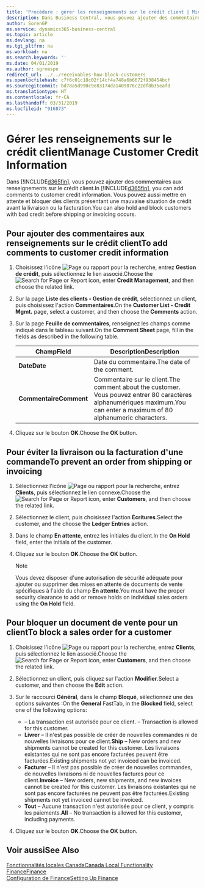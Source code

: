 ```yaml
---
title: 'Procédure : gérer les renseignements sur le crédit client | Microsoft Docs'
description: Dans Business Central, vous pouvez ajouter des commentaires aux renseignements sur le crédit client. Vous pouvez aussi mettre en attente et bloquer des clients présentant une mauvaise situation de crédit avant la livraison ou la facturation.
author: SorenGP
ms.service: dynamics365-business-central
ms.topic: article
ms.devlang: na
ms.tgt_pltfrm: na
ms.workload: na
ms.search.keywords: ''
ms.date: 04/01/2019
ms.author: sgroespe
redirect_url: ../../receivables-how-block-customers
ms.openlocfilehash: c7f6c01c18c02f14cf4a748a6b6672f938454bcf
ms.sourcegitcommit: bd78a5d990c9e83174da1409076c22df8b35eafd
ms.translationtype: HT
ms.contentlocale: fr-CA
ms.lasthandoff: 03/31/2019
ms.locfileid: "916873"
---
```

# <a name="manage-customer-credit-information"></a><span data-ttu-id="86387-104">Gérer les renseignements sur le crédit client</span><span class="sxs-lookup"><span data-stu-id="86387-104">Manage Customer Credit Information</span></span>
<span data-ttu-id="86387-105">Dans [!INCLUDE[d365fin](../../includes/d365fin_md.md)], vous pouvez ajouter des commentaires aux renseignements sur le crédit client.</span><span class="sxs-lookup"><span data-stu-id="86387-105">In [!INCLUDE[d365fin](../../includes/d365fin_md.md)], you can add comments to customer credit information.</span></span> <span data-ttu-id="86387-106">Vous pouvez aussi mettre en attente et bloquer des clients présentant une mauvaise situation de crédit avant la livraison ou la facturation.</span><span class="sxs-lookup"><span data-stu-id="86387-106">You can also hold and block customers with bad credit before shipping or invoicing occurs.</span></span>  

## <a name="to-add-comments-to-customer-credit-information"></a><span data-ttu-id="86387-107">Pour ajouter des commentaires aux renseignements sur le crédit client</span><span class="sxs-lookup"><span data-stu-id="86387-107">To add comments to customer credit information</span></span>  
1.  <span data-ttu-id="86387-108">Choisissez l'icône ![Page ou rapport pour la recherche](../../media/ui-search/search_small.png "icône Page ou rapport pour la recherche"), entrez **Gestion de crédit**, puis sélectionnez le lien associé.</span><span class="sxs-lookup"><span data-stu-id="86387-108">Choose the ![Search for Page or Report](../../media/ui-search/search_small.png "Search for Page or Report icon") icon, enter **Credit Management**, and then choose the related link.</span></span>  
2.  <span data-ttu-id="86387-109">Sur la page **Liste des clients - Gestion de crédit**, sélectionnez un client, puis choisissez l'action **Commentaires**.</span><span class="sxs-lookup"><span data-stu-id="86387-109">On the **Customer List - Credit Mgmt.** page, select a customer, and then choose the **Comments** action.</span></span>  
3.  <span data-ttu-id="86387-110">Sur la page **Feuille de commentaires**, renseignez les champs comme indiqué dans le tableau suivant.</span><span class="sxs-lookup"><span data-stu-id="86387-110">On the **Comment Sheet** page, fill in the fields as described in the following table.</span></span>  

    |<span data-ttu-id="86387-111">Champ</span><span class="sxs-lookup"><span data-stu-id="86387-111">Field</span></span>|<span data-ttu-id="86387-112">Description</span><span class="sxs-lookup"><span data-stu-id="86387-112">Description</span></span>|  
    |---------------------------------|---------------------------------------|  
    |<span data-ttu-id="86387-113">**Date**</span><span class="sxs-lookup"><span data-stu-id="86387-113">**Date**</span></span>|<span data-ttu-id="86387-114">Date du commentaire.</span><span class="sxs-lookup"><span data-stu-id="86387-114">The date of the comment.</span></span>|  
    |<span data-ttu-id="86387-115">**Commentaire**</span><span class="sxs-lookup"><span data-stu-id="86387-115">**Comment**</span></span>|<span data-ttu-id="86387-116">Commentaire sur le client.</span><span class="sxs-lookup"><span data-stu-id="86387-116">The comment about the customer.</span></span> <span data-ttu-id="86387-117">Vous pouvez entrer 80 caractères alphanumériques maximum.</span><span class="sxs-lookup"><span data-stu-id="86387-117">You can enter a maximum of 80 alphanumeric characters.</span></span>|  

4.  <span data-ttu-id="86387-118">Cliquez sur le bouton **OK**.</span><span class="sxs-lookup"><span data-stu-id="86387-118">Choose the **OK** button.</span></span>  

## <a name="to-prevent-an-order-from-shipping-or-invoicing"></a><span data-ttu-id="86387-119">Pour éviter la livraison ou la facturation d'une commande</span><span class="sxs-lookup"><span data-stu-id="86387-119">To prevent an order from shipping or invoicing</span></span>  
1.  <span data-ttu-id="86387-120">Sélectionnez l'icône ![Page ou rapport pour la recherche](../../media/ui-search/search_small.png "icône Page ou rapport pour la recherche"), entrez **Clients**, puis sélectionnez le lien connexe.</span><span class="sxs-lookup"><span data-stu-id="86387-120">Choose the ![Search for Page or Report](../../media/ui-search/search_small.png "Search for Page or Report icon") icon, enter **Customers**, and then choose the related link.</span></span>  
2.  <span data-ttu-id="86387-121">Sélectionnez le client, puis choisissez l'action **Écritures**.</span><span class="sxs-lookup"><span data-stu-id="86387-121">Select the customer, and the choose the **Ledger Entries** action.</span></span>  
3.  <span data-ttu-id="86387-122">Dans le champ **En attente**, entrez les initiales du client.</span><span class="sxs-lookup"><span data-stu-id="86387-122">In the **On Hold** field, enter the initials of the customer.</span></span>  
4.  <span data-ttu-id="86387-123">Cliquez sur le bouton **OK**.</span><span class="sxs-lookup"><span data-stu-id="86387-123">Choose the **OK** button.</span></span>  

    > [!NOTE]  
    >  <span data-ttu-id="86387-124">Vous devez disposer d'une autorisation de sécurité adéquate pour ajouter ou supprimer des mises en attente de documents de vente spécifiques à l'aide du champ **En attente**.</span><span class="sxs-lookup"><span data-stu-id="86387-124">You must have the proper security clearance to add or remove holds on individual sales orders using the **On Hold** field.</span></span>  

## <a name="to-block-a-sales-order-for-a-customer"></a><span data-ttu-id="86387-125">Pour bloquer un document de vente pour un client</span><span class="sxs-lookup"><span data-stu-id="86387-125">To block a sales order for a customer</span></span>  
1.  <span data-ttu-id="86387-126">Choisissez l'icône ![Page ou rapport pour la recherche](../../media/ui-search/search_small.png "icône Page ou rapport pour la recherche"), entrez **Clients**, puis sélectionnez le lien associé.</span><span class="sxs-lookup"><span data-stu-id="86387-126">Choose the ![Search for Page or Report](../../media/ui-search/search_small.png "Search for Page or Report icon") icon, enter **Customers**, and then choose the related link.</span></span>  
2.  <span data-ttu-id="86387-127">Sélectionnez un client, puis cliquez sur l'action **Modifier**.</span><span class="sxs-lookup"><span data-stu-id="86387-127">Select a customer, and then choose the **Edit** action.</span></span>  
3.  <span data-ttu-id="86387-128">Sur le raccourci **Général**, dans le champ **Bloqué**, sélectionnez une des options suivantes :</span><span class="sxs-lookup"><span data-stu-id="86387-128">On the **General** FastTab, in the **Blocked** field, select one of the following options:</span></span>  

    -   <span data-ttu-id="86387-129">**<Blank>** – La transaction est autorisée pour ce client.</span><span class="sxs-lookup"><span data-stu-id="86387-129">**<Blank>** – Transaction is allowed for this customer.</span></span>  
    -   <span data-ttu-id="86387-130">**Livrer** – Il n'est pas possible de créer de nouvelles commandes ni de nouvelles livraisons pour ce client.</span><span class="sxs-lookup"><span data-stu-id="86387-130">**Ship** – New orders and new shipments cannot be created for this customer.</span></span> <span data-ttu-id="86387-131">Les livraisons existantes qui ne sont pas encore facturées peuvent être facturées.</span><span class="sxs-lookup"><span data-stu-id="86387-131">Existing shipments not yet invoiced can be invoiced.</span></span>  
    -   <span data-ttu-id="86387-132">**Facturer** – Il n'est pas possible de créer de nouvelles commandes, de nouvelles livraisons ni de nouvelles factures pour ce client.</span><span class="sxs-lookup"><span data-stu-id="86387-132">**Invoice** – New orders, new shipments, and new invoices cannot be created for this customer.</span></span> <span data-ttu-id="86387-133">Les livraisons existantes qui ne sont pas encore facturées ne peuvent pas être facturées.</span><span class="sxs-lookup"><span data-stu-id="86387-133">Existing shipments not yet invoiced cannot be invoiced.</span></span>  
    -   <span data-ttu-id="86387-134">**Tout** – Aucune transaction n'est autorisée pour ce client, y compris les paiements.</span><span class="sxs-lookup"><span data-stu-id="86387-134">**All** – No transaction is allowed for this customer, including payments.</span></span>  
4.  <span data-ttu-id="86387-135">Cliquez sur le bouton **OK**.</span><span class="sxs-lookup"><span data-stu-id="86387-135">Choose the **OK** button.</span></span>  

## <a name="see-also"></a><span data-ttu-id="86387-136">Voir aussi</span><span class="sxs-lookup"><span data-stu-id="86387-136">See Also</span></span>  
[<span data-ttu-id="86387-137">Fonctionnalités locales Canada</span><span class="sxs-lookup"><span data-stu-id="86387-137">Canada Local Functionality</span></span>](canada-local-functionality.md)  
[<span data-ttu-id="86387-138">Finance</span><span class="sxs-lookup"><span data-stu-id="86387-138">Finance</span></span>](../../finance.md)  
[<span data-ttu-id="86387-139">Configuration de Finance</span><span class="sxs-lookup"><span data-stu-id="86387-139">Setting Up Finance</span></span>](../../finance.md)
